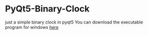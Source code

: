 # PyQt5-Binary-Clock
just a simple binary clock in pyqt5
You can download the executable program for windows [here](https://drive.google.com/open?id=1nsv8nRdCsg7ABqHfKG8A8bII1zDey2sb)
